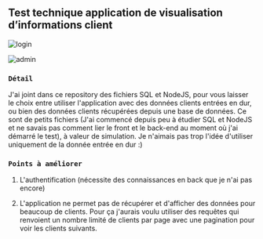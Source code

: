 
## Test technique application de visualisation d’informations client

![login](https://image.noelshack.com/fichiers/2019/50/2/1575933097-auth.png)

![admin](https://image.noelshack.com/fichiers/2019/50/2/1575933665-admin.png)

### `Détail`

J'ai joint dans ce repository des fichiers SQL et NodeJS, pour vous laisser le choix entre utiliser l'application avec des données clients entrées en dur, ou bien des données clients récupérées depuis une base de données. Ce sont de petits fichiers (J'ai commencé depuis peu à étudier SQL et NodeJS et ne savais pas comment lier le front et le back-end au moment où j'ai démarré le test), à valeur de simulation. Je n'aimais pas trop l'idée d'utiliser uniquement de la donnée entrée en dur :)

### `Points à améliorer`

1) L'authentification (nécessite des connaissances en back que je n'ai pas encore)

2) L'application ne permet pas de récupérer et d'afficher des données pour beaucoup de clients. Pour ça j'aurais voulu utiliser des requêtes qui renvoient un nombre limité de clients par page avec une pagination pour voir les clients suivants.


